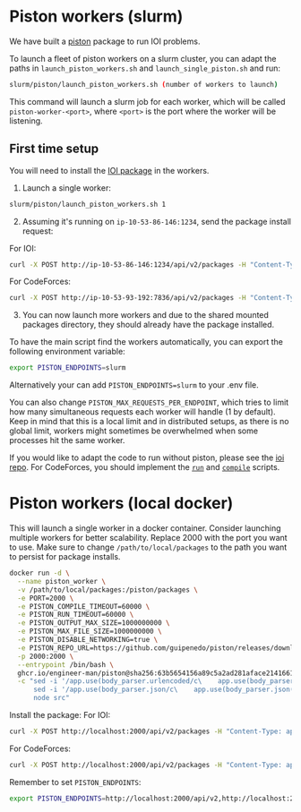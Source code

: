 # Piston workers (slurm)

We have built a [piston](https://github.com/engineer-man/piston) package to run IOI problems.

To launch a fleet of piston workers on a slurm cluster, you can adapt the paths in `launch_piston_workers.sh` and `launch_single_piston.sh` and run:

```bash
slurm/piston/launch_piston_workers.sh (number of workers to launch)
```

This command will launch a slurm job for each worker, which will be called `piston-worker-<port>`, where `<port>` is the port where the worker will be listening.

## First time setup

You will need to install the [IOI package](https://github.com/guipenedo/piston/tree/master/packages/cms_ioi/1.0.0) in the workers.

1. Launch a single worker:
```bash
slurm/piston/launch_piston_workers.sh 1
```

2. Assuming it's running on `ip-10-53-86-146:1234`, send the package install request:

For IOI:
```bash
curl -X POST http://ip-10-53-86-146:1234/api/v2/packages -H "Content-Type: application/json" -d '{"language": "cms_ioi", "version": "1.0.0"}'
```

For CodeForces:
```bash
curl -X POST http://ip-10-53-93-192:7836/api/v2/packages -H "Content-Type: application/json" -d '{"language": "codeforces", "version": "1.0.0"}'
```

3. You can now launch more workers and due to the shared mounted packages directory, they should already have the package installed.

To have the main script find the workers automatically, you can export the following environment variable:
```bash
export PISTON_ENDPOINTS=slurm
```
Alternatively your can add `PISTON_ENDPOINTS=slurm` to your .env file.

You can also change `PISTON_MAX_REQUESTS_PER_ENDPOINT`, which tries to limit how many simultaneous requests each worker will handle (1 by default). Keep in mind that this is a local limit and in distributed setups, as there is no global limit, workers might sometimes be overwhelmed when some processes hit the same worker.

If you would like to adapt the code to run without piston, please see the [ioi repo](https://github.com/huggingface/ioi).
For CodeForces, you should implement the [`run`](https://github.com/guipenedo/piston/blob/master/packages/codeforces/1.0.0/run) and [`compile`](https://github.com/guipenedo/piston/blob/master/packages/codeforces/1.0.0/compile) scripts.

# Piston workers (local docker)
This will launch a single worker in a docker container. Consider launching multiple workers for better scalability. Replace 2000 with the port you want to use.
Make sure to change `/path/to/local/packages` to the path you want to persist for package installs.

```bash
docker run -d \
  --name piston_worker \
  -v /path/to/local/packages:/piston/packages \
  -e PORT=2000 \
  -e PISTON_COMPILE_TIMEOUT=60000 \
  -e PISTON_RUN_TIMEOUT=60000 \
  -e PISTON_OUTPUT_MAX_SIZE=1000000000 \
  -e PISTON_MAX_FILE_SIZE=1000000000 \
  -e PISTON_DISABLE_NETWORKING=true \
  -e PISTON_REPO_URL=https://github.com/guipenedo/piston/releases/download/pkgs/index \
  -p 2000:2000 \
  --entrypoint /bin/bash \
  ghcr.io/engineer-man/piston@sha256:63b5654156a89c5a2ad281aface21416615d62ec056d88efe8fcd307ce73575a \
  -c "sed -i '/app.use(body_parser.urlencoded/c\    app.use(body_parser.urlencoded({ extended: true, limit: \"512mb\" }));' src/index.js && \
      sed -i '/app.use(body_parser.json/c\    app.use(body_parser.json({ limit: \"512mb\" }));' src/index.js && \
      node src"
```

Install the package:
For IOI:
```bash
curl -X POST http://localhost:2000/api/v2/packages -H "Content-Type: application/json" -d '{"language": "cms_ioi", "version": "1.0.0"}'
```

For CodeForces:
```bash
curl -X POST http://localhost:2000/api/v2/packages -H "Content-Type: application/json" -d '{"language": "codeforces", "version": "1.0.0"}'
```

Remember to set `PISTON_ENDPOINTS`:
```bash
export PISTON_ENDPOINTS=http://localhost:2000/api/v2,http://localhost:2001/api/v2,http://localhost:2002/api/v2
```
